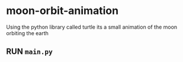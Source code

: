 # moon-orbit-animation
Using the python library called turtle its a small animation of the moon orbiting the earth

## RUN `main.py`
